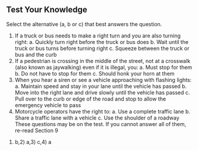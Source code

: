 ## Test Your Knowledge
Select the alternative (a, b or c) that best answers the question.
1. If a truck or bus needs to make a right turn and you are also turning right:
a. Quickly turn right before the truck or bus does
b. Wait until the truck or bus turns before turning right
c. Squeeze between the truck or bus and the curb
2. If a pedestrian is crossing in the middle of the street, not at a crosswalk (also known as jaywalking) even if it is illegal, you:
a. Must stop for them
b. Do not have to stop for them
c. Should honk your horn at them
3. When you hear a siren or see a vehicle approaching with flashing lights:
a. Maintain speed and stay in your lane until the vehicle has passed
b. Move into the right lane and drive slowly until the vehicle has passed
c. Pull over to the curb or edge of the road and stop to allow the emergency vehicle to pass
4. Motorcycle operators have the right to:
a. Use a complete traffic lane
b. Share a traffic lane with a vehicle
c. Use the shoulder of a roadway
These questions may be on the test. If you cannot answer all of them, re-read Section 9
1) b,2) a,3) c,4) a